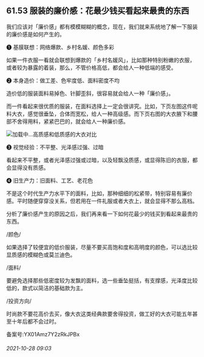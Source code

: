 ## 61.53 服装的廉价感：花最少钱买看起来最贵的东西
我们应该对「廉价感」都有模模糊糊的概念，现在，我们就来系统地了解一下服装的廉价感是如何产生的。



❶
 基膜联想：网络爆款、乡村名媛、颜色多彩
 



如果一件衣服一看就会联想到爆款的「乡村名媛风」，比如那种特别粉嫩的衣服，或者较为暴露的着装，那么，不管价格高低，都会给人一种低端的感受。



❷
 本身造价：做工差、色牢度低、面料密度不均
 



造价低的服装面料易掉色、针脚歪斜，很容易就会给人一种「廉价感」。



而一件看起来很优质的服装，在面料选择上一定会很讲究。比如，下页左图这件呢料大衣，感觉很垂坠，合体而宽松，给人一种高级感。而下页右图的大衣腋下和腰部不舍得用料，紧紧巴巴的，就会给人一种廉价感。



![](https://pic2.zhimg.com/v2-c123dd02f40d3d487eed2c2c6a5a6d8e.webp)加载中...高质感和低质感的大衣对比
 



❸
 视觉经验：不平整、光泽感过强、过暗
 



看起来不平整，或者光泽感过强或过暗，以及轻飘没质感，或显得陈旧的衣服，都会显得没有质感。



❹
 旧生产力：旧面料、工艺、老花色
 



不是这个时代生产力水平下的面料，比如，那种细细的松紧带，特别容易有廉价感。平时随便穿穿没关系，但若用在一件礼服或者大衣上，就会显得不那么高档。



分析了廉价感产生的原因之后，我们再来看一下如何花最少的钱买到看起来最贵的东西。



/颜色/
 



如果选择了较便宜的低价服装，尽量不要买高饱和度和高明度的颜色，可以选比较显质感的模糊色或莫兰迪色。



/面料/
 



要避免选择那些低密度较为发飘的面料，选一些垂坠挺括，有支撑感，光泽度比较低的，款式以简洁的基础款为主。



/投资方向/
 



时尚款不要花高价去买，像大衣这类经典款要舍得投资，做工好的大衣可能五年甚至十年后都不会过时。



备案号:YX01Amz7Y2zRkJPBx


###### 2021-10-28 09:03
